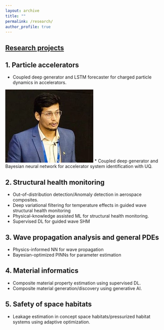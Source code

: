 ```yaml
---
layout: archive
title: ""
permalink: /research/
author_profile: true
---
```


## <ins>Research projects</ins>
## 1. Particle accelerators
* Coupled deep generator and LSTM forecaster for charged particle dynamics in accelerators.
<img src="images/me2.jpg"/>
* Coupled deep generator and Bayesian neural network for accelerator system identification with UQ.
  
## 2. Structural health monitoring
* Out-of-distribution detection/Anomaly detection in aerospace composites.
* Deep variational filtering for temperature effects in guided wave structural health monitoring
* Physical-knowledge assisted ML for structural health monitoring.
* Supervised DL for guided wave SHM

## 3. Wave propagation analysis and general PDEs
* Physics-informed NN for wave propagation
* Bayesian-optimized PINNs for parameter estimation

## 4. Material informatics
* Composite material property estimation using supervised DL.
* Composite material generation/discovery using generative AI.

## 5. Safety of space habitats
* Leakage estimation in concept space habitats/pressurized habitat systems using adaptive optimization.
